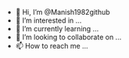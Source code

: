 - 👋 Hi, I’m @Manish1982github
- 👀 I’m interested in ...
- 🌱 I’m currently learning ...
- 💞️ I’m looking to collaborate on ...
- 📫 How to reach me ...

<!---
Manish1982github/Manish1982github is a ✨ special ✨ repository because its `README.md` (this file) appears on your GitHub profile.
You can click the Preview link to take a look at your changes.
--->
